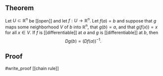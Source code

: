 ## Theorem
Let $U \subset \mathbb R^n$ be [[open]] and let $f:U\to\mathbb R^n$. Let $f(a)=b$ and suppose that $g$ maps some neighborhood $V$ of $b$ into $\mathbb R^n$, that $g(b) = a$, and that $g(f(x))=x$ for all $x\in V$. If $f$ is [[differentiable]] at $a$ and $g$ is [[differentiable]] at $b$, then $$Dg(b) = (Df(a))^{-1}.$$
## Proof
#write_proof  [[chain rule]]